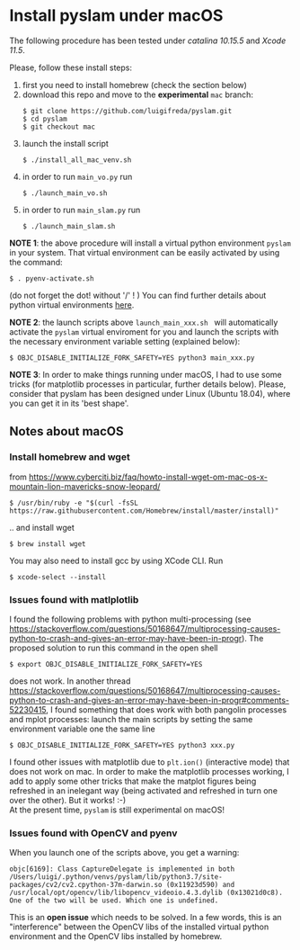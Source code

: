 
# Install pyslam under macOS 

The following procedure has been tested under *catalina 10.15.5* and *Xcode 11.5*.

Please, follow these install steps: 

1. first you need to install homebrew (check the section below)
2. download this repo and move to the **experimental** `mac` branch: 
   ```
   $ git clone https://github.com/luigifreda/pyslam.git 
   $ cd pyslam 
   $ git checkout mac 
   ```
3. launch the install script 
   ```
   $ ./install_all_mac_venv.sh
   ```
4. in order to run `main_vo.py` run 
   ```
   $ ./launch_main_vo.sh 
   ```
5. in order to run `main_slam.py` run 
   ```
   $ ./launch_main_slam.sh 
   ```

**NOTE 1**: the above procedure will install a virtual python environment `pyslam` in your system. That virtual environment can be easily activated by using the command: 
```
$ . pyenv-activate.sh 
```
(do not forget the dot! without '/' ! )
You can find further details about python virtual environments [here](./PYTHON-VIRTUAL-ENVS.md).

**NOTE 2**: the launch scripts above `launch_main_xxx.sh ` will automatically activate the `pyslam` virtual enviroment for you and launch the scripts with the necessary environment variable setting (explained below):
```
$ OBJC_DISABLE_INITIALIZE_FORK_SAFETY=YES python3 main_xxx.py
```

 **NOTE 3**: In order to make things running under macOS, I had to use some tricks (for matplotlib processes in particular, further details below). Please, consider that pyslam has been designed under Linux (Ubuntu 18.04), where you can get it in its 'best shape'. 

## Notes about macOS 

### Install homebrew and wget 

from https://www.cyberciti.biz/faq/howto-install-wget-om-mac-os-x-mountain-lion-mavericks-snow-leopard/ 
```
$ /usr/bin/ruby -e "$(curl -fsSL https://raw.githubusercontent.com/Homebrew/install/master/install)"
```
.. and install wget 
```
$ brew install wget
```

You may also need to install gcc by using XCode CLI. Run 
```
$ xcode-select --install
```


### Issues found with matlplotlib 

I found the following problems with python multi-processing (see https://stackoverflow.com/questions/50168647/multiprocessing-causes-python-to-crash-and-gives-an-error-may-have-been-in-progr). The proposed solution to run this command in the open shell 
```
$ export OBJC_DISABLE_INITIALIZE_FORK_SAFETY=YES  
```
does not work. In another thread https://stackoverflow.com/questions/50168647/multiprocessing-causes-python-to-crash-and-gives-an-error-may-have-been-in-progr#comments-52230415, I found something that does work with both pangolin processes and mplot processes: launch the main scripts by setting the same environment variable one the same line 
```
$ OBJC_DISABLE_INITIALIZE_FORK_SAFETY=YES python3 xxx.py
```

I found other issues with matplotlib due to `plt.ion()` (interactive mode) that does not work on mac. In order to make the matplotlib processes working, I add to apply some other tricks that make the matplot figures being refreshed in an inelegant way (being activated and refreshed in turn one over the other). But it works! :-)   
At the present time, `pyslam` is still experimental on macOS! 

### Issues found with OpenCV and pyenv 

When you launch one of the scripts above, you get a warning: 
```
objc[6169]: Class CaptureDelegate is implemented in both /Users/luigi/.python/venvs/pyslam/lib/python3.7/site-packages/cv2/cv2.cpython-37m-darwin.so (0x11923d590) and /usr/local/opt/opencv/lib/libopencv_videoio.4.3.dylib (0x13021d0c8). One of the two will be used. Which one is undefined.
```
This is an **open issue** which needs to be solved. In a few words, this is an "interference" between the OpenCV libs of the installed virtual python environment and the OpenCV libs installed by homebrew.  
